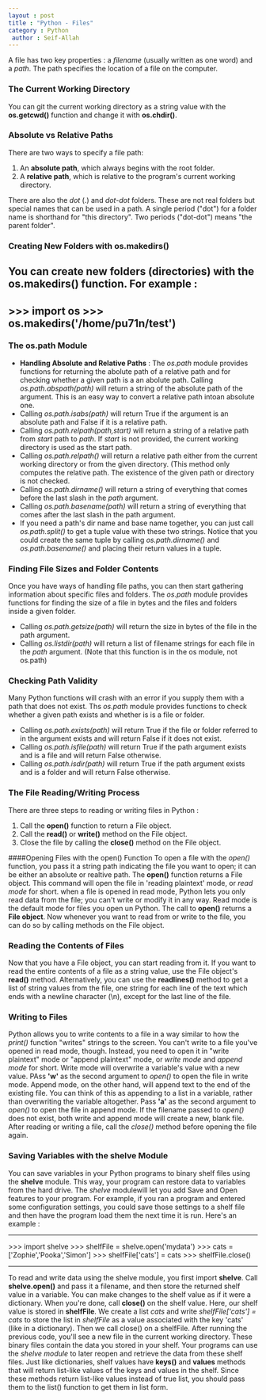 ```yaml
---
layout : post
title : "Python - Files"
category : Python
 author : Seif-Allah
---
```


A file has two key properties : a *filename* (usually written as one word) and a *path*. The path specifies the location of a file on the computer.

### The Current Working  Directory
You can git the current working directory as a string value with the **os.getcwd()** function and change it with **os.chdir()**.

### Absolute vs Relative Paths 
There are two ways to specify a file path: 
1. An **absolute path**, which always begins with the root folder.
2. A **relative path**, which is relative to the program's current working directory.

There are also the *dot* (.) and *dot-dot* folders. These are not real folders but special names that can be used in a path. A single period ("dot") for a folder name is shorthand for "this directory". Two periods ("dot-dot") means "the parent folder".

### Creating New Folders with os.makedirs()
You can create new folders (directories) with the **os.makedirs()** function. For example : 
---
\>\>\> import os
\>\>\> os.makedirs('/home/pu71n/test')
---

### The os.path Module 
* **Handling Absolute and Relative Paths** : The *os.path* module provides functions for returning the abolute path of a relative path and for checking whether a given path is a an abolute path.
Calling *os.path.abspath(path)* will return a string of the absolute path of the argument. This is an easy way to convert a relative path intoan absolute one.
* Calling *os.path.isabs(path)* will return True if the argument is an absolute path and False if it is a relative path. 
* Calling *os.path.relpath(path,start)* will return a string of a relative path from *start* path to *path*. If *start* is not provided, the current working directory is used as the start path.
* Calling *os.path.relpath()* will return a relative path either from the current working directory or from the given directory. (This method only computes the relative path. The existence of the given path or directory is not checked.
* Calling *os.path.dirname()* will return a string of everything that comes before the last slash in the *path* argument.
* Calling *os.path.basename(path)* will return a string of everything that comes after the last slash in the path argument. 
* If you need a path's dir name and base name together, you can just call *os.path.split()* to get a tuple value with these two strings. Notice that you could create the same tuple by calling *os.path.dirname()* and *os.path.basename()* and placing their return values in a tuple.

### Finding File Sizes and Folder Contents
Once you have ways of handling file paths, you can then start gathering information about specific files and folders. The *os.path* module provides functions for finding the size of a file in bytes and the files and folders inside a given folder.
* Calling *os.path.getsize(path)* will return the size in bytes of the file in the path argument. 
* Calling *os.listdir(path)* will return a list of filename strings for each file in the *path* argument. (Note that this function is in the os module, not os.path)

### Checking Path Validity
Many Python functions will crash with an error if you supply them with a path that does not exist. Ths *os.path* module provides functions to check whether a given path exists and whether is is a file or folder. 
* Calling *os.path.exists(path)* will return True if the file or folder referred to in the argument exists and will return False if it does not exist. 
* Calling *os.path.isfile(path)* will return True if the path argument exists and is a file and will return False otherwise. 
* Calling *os.path.isdir(path)* will return True if the path argument exists and is a folder and will return False otherwise. 

### The File Reading/Writing Process
There are three steps to reading or writing files in Python :
1. Call the **open()** function to return a File object. 
2. Call the **read()** or **write()** method on the File object.
3. Close the file by calling the **close()** method on the File object.

####Opening Files with the open() Function
To open a file with the *open()* function, you pass it a string path indicating the file you want to open; it can be either an absolute or realtive path. The **open()** function returns a File object. This command will open the file in 'reading plaintext' mode, or *read mode* for short. when a file is opened in read mode, Python lets you only read data from the file; you can't write or modify it in any way. Read mode is the default mode for files you open un Python. The call to **open()** returns a **File object**. Now whenever you want to read from or write to the file, you can do so by calling methods on the File object. 

### Reading the Contents of Files
Now  that you have a File object, you can start reading from it. If you want to read the entire contents of a file as a string value, use the File object's **read()** method. Alternatively, you can use the **readlines()** method to get a list of string values from the file, one string for each line of the text which ends with a newline character (\n), except for the last line of the file.

### Writing to Files
Python allows you to write contents to a file in a way similar to how the *print()* function "writes" strings to the screen. You can't write to a file you've opened in read mode, though. Instead, you need to open it in "write plaintext" mode or "append plaintext" mode, or *write mode* and *append mode* for short.
Write mode will overwrite a variable's value with a new value. PAss **'w'** as the second argument to *open()* to open the file in write mode. Append mode, on the other hand, will append text to the end of the existing file. You can think of this as appending to a list in a variable, rather than overwriting the variable altogether. Pass **'a'** as the second argument to *open()* to open the file in append mode.
If the filename passed to *open()* does not exist, both write and append mode will create a new, blank file. After reading or writing a file, call the *close()* method before opening the file again.

<!-- Saving variables with the shelve module -->
### Saving Variables with the shelve Module

You can save variables in your Python programs to binary shelf files using the **shelve** module. This way, your program can restore data to variables from the hard drive. The *shelve* modulewill let you add Save and Open features to your program. For example, if you ran a program and entered some configuration settings, you could save those settings to a shelf file and then have the program load them the next time it is run.
Here's an example : 
- - -
\>\>\> import shelve
\>\>\> shelfFile = shelve.open('mydata')
\>\>\> cats = ['Zophie','Pooka','Simon']
\>\>\> shelfFile['cats'] = cats
\>\>\> shelfFile.close()
- - -
To read and write data using the shelve module, you first import **shelve**. Call **shelve.open()** and pass it a filename, and then store the returned shelf value in a variable. You can make changes to the shelf value as if it were a dictionary. When you're done, call **close()** on the shelf value. Here, our shelf value is stored in **shelfFile**. We create a list *cats* and write *shelfFile['cats'] = cats* to store the list in *shelfFile* as a value associated with the key 'cats' (like in a dictionary). Then we call close() on a shelfFile.
After running the previous code, you'll see a new file in the current working directory. These binary files contain the data you stored in your shelf. Your programs can use the *shelve module* to later reopen and retrieve the data from these shelf files.
Just like dictionaries, shelf values have **keys()** and **values** methods that will return list-like values of the keys and values in the shelf. Since these methods return list-like values instead of true list, you should pass them to the list() function to get them in list form.

